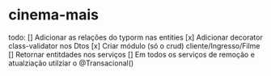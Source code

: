 # cinema-mais

todo:
[] Adicionar as relações do typorm nas entities
[x] Adicionar decorator class-validator nos Dtos
[x] Criar módulo (só o crud) cliente/Ingresso/Filme
[] Retornar entitdades nos serviços
[] Em todos os serviços de remoção e atualziação utilziar o @Transacional()
